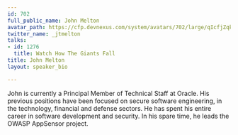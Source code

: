 ```yaml
---
id: 702
full_public_name: John Melton
avatar_path: https://cfp.devnexus.com/system/avatars/702/large/qIcfjZqk_400x400.jpg?1504289292
twitter_name: _jtmelton
talks:
- id: 1276
  title: Watch How The Giants Fall
title: John Melton
layout: speaker_bio

---
```

John is currently a Principal Member of Technical Staff at Oracle. His previous positions have been focused on secure software engineering, in the technology, financial and defense sectors. He has spent his entire career in software development and security. In his spare time, he leads the OWASP AppSensor project.
